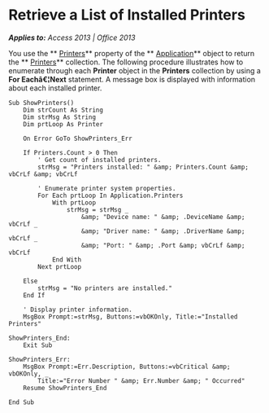 
# Retrieve a List of Installed Printers

 _**Applies to:** Access 2013 | Office 2013_

You use the  ** [Printers](71383404-8244-6E9B-9C72-8963E0901901.md)** property of the ** [Application](AEFB0713-97E6-E2C7-E530-8FD2E1316A55.md)** object to return the ** [Printers](5200C507-75AE-F9A8-C737-C28E175E7EA4.md)** collection. The following procedure illustrates how to enumerate through each **Printer** object in the **Printers** collection by using a **For Eachâ€¦Next** statement. A message box is displayed with information about each installed printer.



```
Sub ShowPrinters() 
    Dim strCount As String 
    Dim strMsg As String 
    Dim prtLoop As Printer 
     
    On Error GoTo ShowPrinters_Err 
 
    If Printers.Count > 0 Then 
        ' Get count of installed printers. 
        strMsg = "Printers installed: " &amp; Printers.Count &amp; vbCrLf &amp; vbCrLf 
     
        ' Enumerate printer system properties. 
        For Each prtLoop In Application.Printers 
            With prtLoop 
                strMsg = strMsg _ 
                    &amp; "Device name: " &amp; .DeviceName &amp; vbCrLf _ 
                    &amp; "Driver name: " &amp; .DriverName &amp; vbCrLf _ 
                    &amp; "Port: " &amp; .Port &amp; vbCrLf &amp; vbCrLf 
            End With 
        Next prtLoop 
     
    Else 
        strMsg = "No printers are installed." 
    End If 
     
    ' Display printer information. 
    MsgBox Prompt:=strMsg, Buttons:=vbOKOnly, Title:="Installed Printers" 
     
ShowPrinters_End: 
    Exit Sub 
     
ShowPrinters_Err: 
    MsgBox Prompt:=Err.Description, Buttons:=vbCritical &amp; vbOKOnly, _ 
        Title:="Error Number " &amp; Err.Number &amp; " Occurred" 
    Resume ShowPrinters_End 
     
End Sub
```


